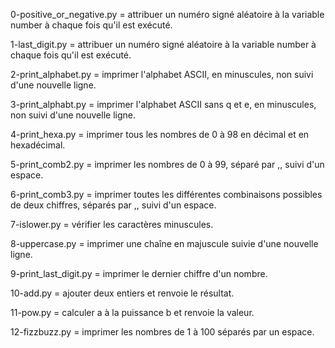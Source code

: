 0-positive_or_negative.py = attribuer un numéro signé aléatoire à la variable number à chaque fois qu'il est exécuté.

1-last_digit.py = attribuer un numéro signé aléatoire à la variable number à chaque fois qu'il est exécuté.

2-print_alphabet.py = imprimer l'alphabet ASCII, en minuscules, non suivi d'une nouvelle ligne.

3-print_alphabt.py = imprimer l'alphabet ASCII sans q et e, en minuscules, non suivi d'une nouvelle ligne.

4-print_hexa.py = imprimer tous les nombres de 0 à 98 en décimal et en hexadécimal.

5-print_comb2.py = imprimer les nombres de 0 à 99, séparé par ,, suivi d'un espace.

6-print_comb3.py = imprimer toutes les différentes combinaisons possibles de deux chiffres, séparés par ,, suivi d'un espace.

7-islower.py = vérifier les caractères minuscules.

8-uppercase.py = imprimer une chaîne en majuscule suivie d'une nouvelle ligne.

9-print_last_digit.py = imprimer le dernier chiffre d'un nombre.

10-add.py = ajouter deux entiers et renvoie le résultat.

11-pow.py = calculer a à la puissance b et renvoie la valeur.

12-fizzbuzz.py = imprimer les nombres de 1 à 100 séparés par un espace.

